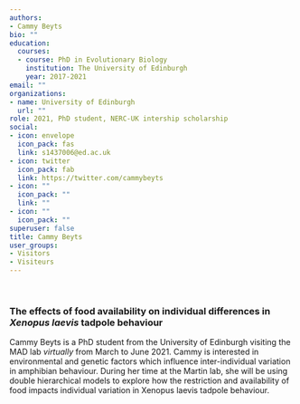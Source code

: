 ```yaml
---
authors:
- Cammy Beyts
bio: ""
education:
  courses:
  - course: PhD in Evolutionary Biology
    institution: The University of Edinburgh
    year: 2017-2021
email: ""
organizations:
- name: University of Edinburgh
  url: ""
role: 2021, PhD student, NERC-UK intership scholarship
social:
- icon: envelope
  icon_pack: fas
  link: s1437006@ed.ac.uk
- icon: twitter
  icon_pack: fab
  link: https://twitter.com/cammybeyts
- icon: ""
  icon_pack: ""
  link: ""
- icon: ""
  icon_pack: ""
superuser: false
title: Cammy Beyts
user_groups:
- Visitors
- Visiteurs
---
```

​

### The effects of food availability on individual differences in *Xenopus laevis* tadpole behaviour


Cammy Beyts is a PhD student from the University of Edinburgh visiting the MAD lab *virtually* from March to June 2021.  Cammy is interested in environmental and genetic factors which influence inter-individual variation in amphibian behaviour.  During her time at the Martin lab, she will be using double hierarchical models to explore how the restriction and availability of food impacts individual variation in Xenopus laevis tadpole behaviour.
